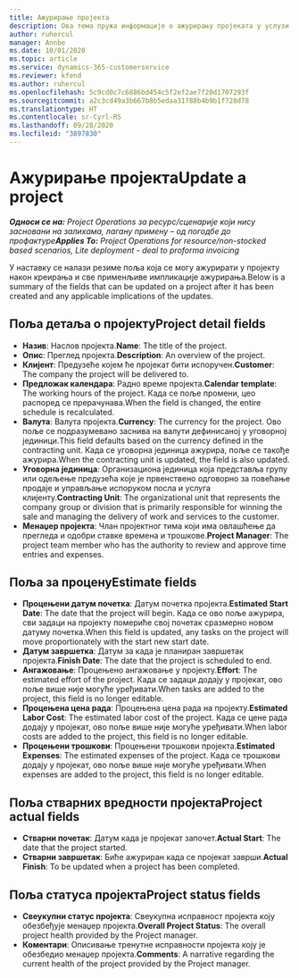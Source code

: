 ```yaml
---
title: Ажурирање пројекта
description: Ова тема пружа информације о ажурирању пројеката у услузи Project Operations.
author: ruhercul
manager: Annbe
ms.date: 10/01/2020
ms.topic: article
ms.service: dynamics-365-customerservice
ms.reviewer: kfend
ms.author: ruhercul
ms.openlocfilehash: 5c9cd0c7c6886bd454c5f2ef2ae7f20d1707293f
ms.sourcegitcommit: a2c3cd49a3b667b8b5edaa31788b4b9b1f728d78
ms.translationtype: HT
ms.contentlocale: sr-Cyrl-RS
ms.lasthandoff: 09/28/2020
ms.locfileid: "3897830"
---
```

# <a name="update-a-project"></a><span data-ttu-id="d39fd-103">Ажурирање пројекта</span><span class="sxs-lookup"><span data-stu-id="d39fd-103">Update a project</span></span>

<span data-ttu-id="d39fd-104">_**Односи се на:** Project Operations за ресурс/сценарије који нису засновани на залихама, лагану примену – од погодбе до профактуре_</span><span class="sxs-lookup"><span data-stu-id="d39fd-104">_**Applies To:** Project Operations for resource/non-stocked based scenarios, Lite deployment - deal to proforma invoicing_</span></span>

<span data-ttu-id="d39fd-105">У наставку се налази резиме поља која се могу ажурирати у пројекту након креирања и све применљиве импликације ажурирања.</span><span class="sxs-lookup"><span data-stu-id="d39fd-105">Below is a summary of the fields that can be updated on a project after it has been created and any applicable implications of the updates.</span></span>

## <a name="project-detail-fields"></a><span data-ttu-id="d39fd-106">Поља детаља о пројекту</span><span class="sxs-lookup"><span data-stu-id="d39fd-106">Project detail fields</span></span>

- <span data-ttu-id="d39fd-107">**Назив**: Наслов пројекта.</span><span class="sxs-lookup"><span data-stu-id="d39fd-107">**Name**: The title of the project.</span></span>
- <span data-ttu-id="d39fd-108">**Опис**: Преглед пројекта.</span><span class="sxs-lookup"><span data-stu-id="d39fd-108">**Description**: An overview of the project.</span></span>
- <span data-ttu-id="d39fd-109">**Клијент**: Предузеће којем ће пројекат бити испоручен.</span><span class="sxs-lookup"><span data-stu-id="d39fd-109">**Customer**: The company the project will be delivered to.</span></span>
- <span data-ttu-id="d39fd-110">**Предложак календара**: Радно време пројекта.</span><span class="sxs-lookup"><span data-stu-id="d39fd-110">**Calendar template**: The working hours of the project.</span></span> <span data-ttu-id="d39fd-111">Када се поље промени, цео распоред се прерачунава.</span><span class="sxs-lookup"><span data-stu-id="d39fd-111">When the field is changed, the entire schedule is recalculated.</span></span>
- <span data-ttu-id="d39fd-112">**Валута**: Валута пројекта.</span><span class="sxs-lookup"><span data-stu-id="d39fd-112">**Currency**: The currency for the project.</span></span> <span data-ttu-id="d39fd-113">Ово поље се подразумевано заснива на валути дефинисаној у уговорној јединици.</span><span class="sxs-lookup"><span data-stu-id="d39fd-113">This field defaults based on the currency defined in the contracting unit.</span></span> <span data-ttu-id="d39fd-114">Када се уговорна јединица ажурира, поље се такође ажурира.</span><span class="sxs-lookup"><span data-stu-id="d39fd-114">When the contracting unit is updated, the field is also updated.</span></span>
- <span data-ttu-id="d39fd-115">**Уговорна јединица**: Организациона јединица која представља групу или одељење предузећа које је првенствено одговорно за повећање продаје и управљање испоруком посла и услуга клијенту.</span><span class="sxs-lookup"><span data-stu-id="d39fd-115">**Contracting Unit**: The organizational unit that represents the company group or division that is primarily responsible for winning the sale and managing the delivery of work and services to the customer.</span></span> 
- <span data-ttu-id="d39fd-116">**Менаџер пројекта**: Члан пројектног тима који има овлашћење да прегледа и одобри ставке времена и трошкове.</span><span class="sxs-lookup"><span data-stu-id="d39fd-116">**Project Manager**: The project team member who has the authority to review and approve time entries and expenses.</span></span>

## <a name="estimate-fields"></a><span data-ttu-id="d39fd-117">Поља за процену</span><span class="sxs-lookup"><span data-stu-id="d39fd-117">Estimate fields</span></span>

- <span data-ttu-id="d39fd-118">**Процењени датум почетка**: Датум почетка пројекта.</span><span class="sxs-lookup"><span data-stu-id="d39fd-118">**Estimated Start Date**: The date that the project will begin.</span></span> <span data-ttu-id="d39fd-119">Када се ово поље ажурира, сви задаци на пројекту помериће свој почетак сразмерно новом датуму почетка.</span><span class="sxs-lookup"><span data-stu-id="d39fd-119">When this field is updated, any tasks on the project will move proportionately with the start new start date.</span></span>
- <span data-ttu-id="d39fd-120">**Датум завршетка**: Датум за када је планиран завршетак пројекта.</span><span class="sxs-lookup"><span data-stu-id="d39fd-120">**Finish Date**: The date that the project is scheduled to end.</span></span>
- <span data-ttu-id="d39fd-121">**Ангажовање**: Процењено ангажовање у пројекту.</span><span class="sxs-lookup"><span data-stu-id="d39fd-121">**Effort**: The estimated effort of the project.</span></span> <span data-ttu-id="d39fd-122">Када се задаци додају у пројекат, ово поље више није могуће уређивати.</span><span class="sxs-lookup"><span data-stu-id="d39fd-122">When tasks are added to the project, this field is no longer editable.</span></span>
- <span data-ttu-id="d39fd-123">**Процењена цена рада**: Процењена цена рада на пројекту.</span><span class="sxs-lookup"><span data-stu-id="d39fd-123">**Estimated Labor Cost**: The estimated labor cost of the project.</span></span> <span data-ttu-id="d39fd-124">Када се цене рада додају у пројекат, ово поље више није могуће уређивати.</span><span class="sxs-lookup"><span data-stu-id="d39fd-124">When labor costs are added to the project, this field is no longer editable.</span></span>
- <span data-ttu-id="d39fd-125">**Процењени трошкови**: Процењени трошкови пројекта.</span><span class="sxs-lookup"><span data-stu-id="d39fd-125">**Estimated Expenses**: The estimated expenses of the project.</span></span> <span data-ttu-id="d39fd-126">Када се трошкови додају у пројекат, ово поље више није могуће уређивати.</span><span class="sxs-lookup"><span data-stu-id="d39fd-126">When expenses are added to the project, this field is no longer editable.</span></span>

## <a name="project-actual-fields"></a><span data-ttu-id="d39fd-127">Поља стварних вредности пројекта</span><span class="sxs-lookup"><span data-stu-id="d39fd-127">Project actual fields</span></span>
- <span data-ttu-id="d39fd-128">**Стварни почетак**: Датум када је пројекат започет.</span><span class="sxs-lookup"><span data-stu-id="d39fd-128">**Actual Start**: The date that the project started.</span></span>
- <span data-ttu-id="d39fd-129">**Стварни завршетак**: Биће ажуриран када се пројекат заврши.</span><span class="sxs-lookup"><span data-stu-id="d39fd-129">**Actual Finish**: To be updated when a project has been completed.</span></span>

## <a name="project-status-fields"></a><span data-ttu-id="d39fd-130">Поља статуса пројекта</span><span class="sxs-lookup"><span data-stu-id="d39fd-130">Project status fields</span></span>

- <span data-ttu-id="d39fd-131">**Свеукупни статус пројекта**: Свеукупна исправност пројекта коју обезбеђује менаџер пројекта.</span><span class="sxs-lookup"><span data-stu-id="d39fd-131">**Overall Project Status**: The overall project health provided by the Project manager.</span></span>
- <span data-ttu-id="d39fd-132">**Коментари**: Описивање тренутне исправности пројекта коју је обезбедио менаџер пројекта.</span><span class="sxs-lookup"><span data-stu-id="d39fd-132">**Comments**: A narrative regarding the current health of the project provided by the Project manager.</span></span>

